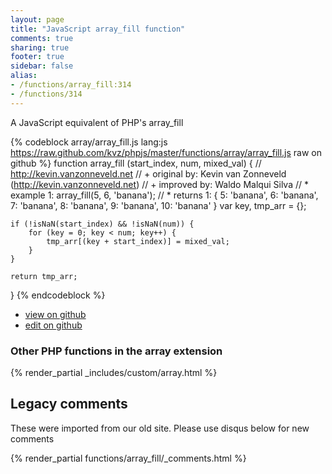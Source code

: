 ```yaml
---
layout: page
title: "JavaScript array_fill function"
comments: true
sharing: true
footer: true
sidebar: false
alias:
- /functions/array_fill:314
- /functions/314
---
```

<!-- Generated by Rakefile:build -->
A JavaScript equivalent of PHP's array_fill

{% codeblock array/array_fill.js lang:js https://raw.github.com/kvz/phpjs/master/functions/array/array_fill.js raw on github %}
function array_fill (start_index, num, mixed_val) {
    // http://kevin.vanzonneveld.net
    // +   original by: Kevin van Zonneveld (http://kevin.vanzonneveld.net)
    // +   improved by: Waldo Malqui Silva
    // *     example 1: array_fill(5, 6, 'banana');
    // *     returns 1: { 5: 'banana', 6: 'banana', 7: 'banana', 8: 'banana', 9: 'banana', 10: 'banana' }
    var key, tmp_arr = {};

    if (!isNaN(start_index) && !isNaN(num)) {
        for (key = 0; key < num; key++) {
            tmp_arr[(key + start_index)] = mixed_val;
        }
    }

    return tmp_arr;
}
{% endcodeblock %}

 - [view on github](https://github.com/kvz/phpjs/blob/master/functions/array/array_fill.js)
 - [edit on github](https://github.com/kvz/phpjs/edit/master/functions/array/array_fill.js)

### Other PHP functions in the array extension
{% render_partial _includes/custom/array.html %}
## Legacy comments
These were imported from our old site. Please use disqus below for new comments
<div style="overflow-y: scroll; max-height: 500px;">
{% render_partial functions/array_fill/_comments.html %}
</div>

